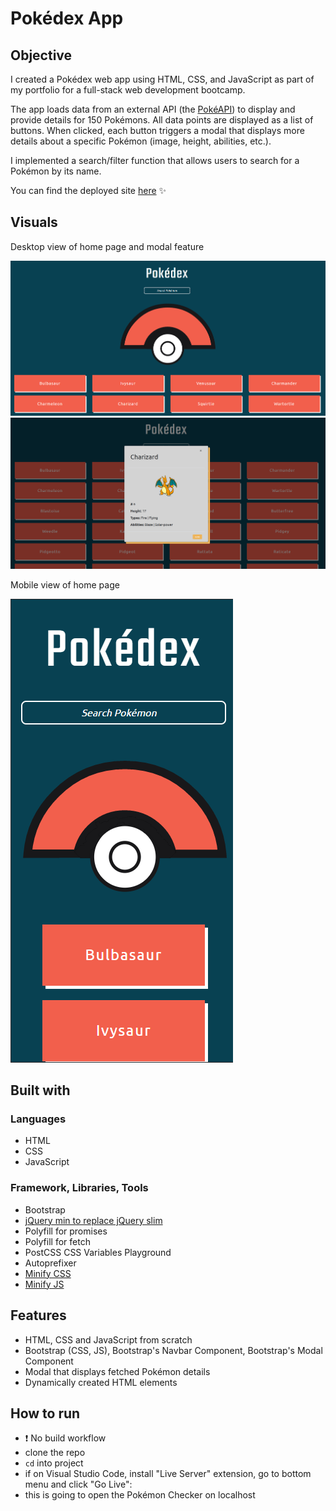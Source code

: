 # Pokédex App

## Objective

I created a Pokédex web app using HTML, CSS, and JavaScript as part of my portfolio for a full-stack web development bootcamp.

The app loads data from an external API (the [PokéAPI](https://pokeapi.co/api/v2/pokemon/?limit=150)) to display and provide details for 150 Pokémons. All data points are displayed as a list of buttons. When clicked, each button triggers a modal that displays more details about a specific Pokémon (image, height, abilities, etc.).

I implemented a search/filter function that allows users to search for a Pokémon by its name.

You can find the deployed site [here](https://tessa-tum.github.io/js-pokedex/) :sparkles:

## Visuals

Desktop view of home page and modal feature

![pokedex_desktop](https://github.com/tessa-tum/js-pokedex/blob/main/img/assets/pokedex_desktop.PNG)
![pokedex_modal](https://github.com/tessa-tum/js-pokedex/blob/main/img/assets/pokedex_modal.PNG)

Mobile view of home page

![pokedex_mobile](https://github.com/tessa-tum/js-pokedex/blob/main/img/assets/pokedex_mobile.PNG)

## Built with

### Languages

- HTML
- CSS
- JavaScript

### Framework, Libraries, Tools

- Bootstrap
- [jQuery min to replace jQuery slim](https://releases.jquery.com/)
- Polyfill for promises
- Polyfill for fetch
- PostCSS CSS Variables Playground
- Autoprefixer
- [Minify CSS](https://www.toptal.com/developers/cssminifier)
- [Minify JS](https://www.toptal.com/developers/javascript-minifier)

## Features

- HTML, CSS and JavaScript from scratch
- Bootstrap (CSS, JS), Bootstrap's Navbar Component, Bootstrap's Modal Component
- Modal that displays fetched Pokémon details
- Dynamically created HTML elements 

## How to run 

-  :exclamation: No build workflow
- clone the repo
- `cd` into project
- if on Visual Studio Code, install "Live Server" extension, go to bottom menu and click "Go Live": <br>
- this is going to open the Pokémon Checker on localhost